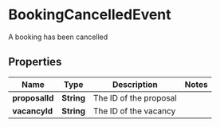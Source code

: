 

# BookingCancelledEvent

A booking has been cancelled
## Properties

Name | Type | Description | Notes
------------ | ------------- | ------------- | -------------
**proposalId** | **String** | The ID of the proposal | 
**vacancyId** | **String** | The ID of the vacancy | 



